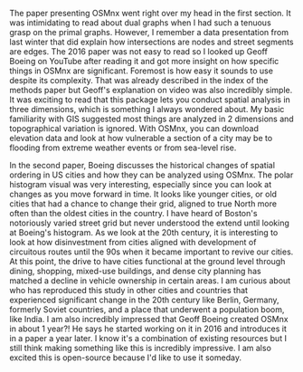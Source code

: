 The paper presenting OSMnx went right over my head in the first section. It was intimidating to read about dual graphs when I had such a tenuous grasp on the primal graphs. However, I remember a data presentation from last winter that did explain how intersections are nodes and street segments are edges. The 2016 paper was not easy to read so I looked up Geoff Boeing on YouTube after reading it and got more insight on how specific things in OSMnx are significant. Foremost is how easy it sounds to use despite its complexity. That was already described in the index of the methods paper but Geoff's explanation on video was also incredibly simple. It was exciting to read that this package lets you conduct spatial analysis in three dimensions, which is something I always wondered about. My basic familiarity with GIS suggested most things are analyzed in 2 dimensions and topographical variation is ignored. With OSMnx, you can download elevation data and look at how vulnerable a section of a city may be to flooding from extreme weather events or from sea-level rise. 

In the second paper, Boeing discusses the historical changes of spatial ordering in US cities and how they can be analyzed using OSMnx. The polar histogram visual was very interesting, especially since you can look at changes as you move forward in time. It looks like younger cities, or old cities that had a chance to change their grid, aligned to true North more often than the oldest cities in the country. I have heard of Boston's notoriously varied street grid but never understood the extend until looking at Boeing's histogram. As we look at the 20th century, it is interesting to look at how disinvestment from cities aligned with development of circuitous routes until the 90s when it became important to revive our cities. At this point, the drive to have cities functional at the ground level through dining, shopping, mixed-use buildings, and dense city planning has matched a decline in vehicle ownership in certain areas. I am curious about who has reproduced this study in other cities and countries that experienced significant change in the 20th century like Berlin, Germany, formerly Soviet countries, and a place that underwent a population boom, like India. I am also incredibly impressed that Geoff Boeing created OSMnx in about 1 year?! He says he started working on it in 2016 and introduces it in a paper a year later. I know it's a combination of existing resources but I still think making something like this is incredibly impressive. I am also excited this is open-source because I'd like to use it someday. 
